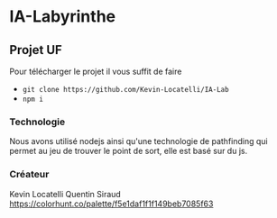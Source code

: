 # IA-Labyrinthe

## Projet UF

Pour télécharger le projet il vous suffit de faire
- `git clone https://github.com/Kevin-Locatelli/IA-Lab`
- `npm i`

### Technologie

Nous avons utilisé nodejs ainsi qu'une technologie de pathfinding qui permet au jeu de trouver le point de sort, elle est basé sur du js.

### Créateur
Kevin Locatelli
Quentin Siraud
https://colorhunt.co/palette/f5e1daf1f1f149beb7085f63

